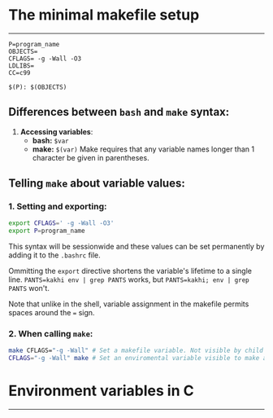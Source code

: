 # The minimal makefile setup
----------

```make
P=program_name
OBJECTS=
CFLAGS= -g -Wall -O3
LDLIBS=
CC=c99

$(P): $(OBJECTS)
```

## Differences between `bash` and `make` syntax:
1. __Accessing variables__:
    * __bash:__ `$var`
    * __make:__ `$(var)`
Make requires that any variable names longer than 1 character be given in parentheses.

## Telling `make` about variable values:
### 1. __Setting and exporting__:
```bash
export CFLAGS=' -g -Wall -O3'
export P=program_name
```

This syntax will be sessionwide and these values can be set permanently by adding it to the `.bashrc` file.

Ommitting the `export` directive shortens the variable's lifetime to a single line. `PANTS=kakhi env | grep PANTS` works, but `PANTS=kakhi; env | grep PANTS` won't.

Note that unlike in the shell, variable assignment in the makefile permits spaces around the `=` sign.

### 2. __When calling `make`__:

```bash
make CFLAGS="-g -Wall" # Set a makefile variable. Not visible by child programs called by make
CFLAGS="-g -Wall" make # Set an enviromental variable visible to make and its children.
```

# Environment variables in C
---------------
